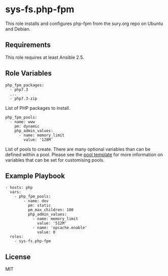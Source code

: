 sys-fs.php-fpm
==============

This role installs and configures php-fpm from the sury.org repo on Ubuntu and
Debian.

Requirements
------------

This role requires at least Ansible 2.5.

Role Variables
--------------

	php_fpm_packages:
	  - php7.3
	  ...
	  - php7.3-zip

List of PHP packages to install.

	php_fpm_pools:
	  - name: www
        pm: dynamic
        php_admin_values:
          - name: memory_limit
            value: '128M'

List of pools to create. There are many optional variables than can be defined
within a pool. Please see the [pool template](templates/pool.conf.j2) for more
information on variables that can be set for customising pools.

Example Playbook
----------------

    - hosts: php
	  vars:
	    - php_fpm_pools:
		    - name: dev
			  pm: static
			  pm_max_children: 100
	          php_admin_values:
                - name: memory_limit
                  value: '512M'
			    - name: 'opcache.enable'
				  value: 0
      roles:
        - sys-fs.php-fpm

License
-------

MIT
